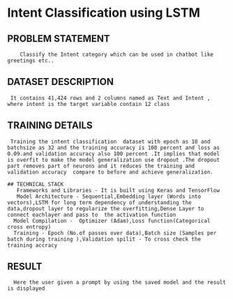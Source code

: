 # Intent Classification using LSTM
   ## PROBLEM STATEMENT
        Classify the Intent category which can be used in chatbot like greetings etc..
   ## DATASET DESCRIPTION
     It contains 41,424 rows and 2 columns named as Text and Intent , where intent is the target variable contain 12 class 

   ## TRAINING DETAILS
     Training the intent classification  dataset with epoch as 10 and batchsize as 32 and the training accuracy is 100 percent and loss as 0.09.and validation accuracy also 100 percent .It implies that model is overfit to make the model generalization use dropout .The dropout part removes part of neurons and it reduces the training and validation accuracy  compare to before and achieve generalization.

    ## TECHNICAL STACK
       Frameworks and Libraries - It is built using Keras and TensorFlow
       Model Architecture - Sequential,Embedding layer (Words into vectors),LSTM for long term dependency of understanding the data,dropout layer to regularize the overfitting,Dense Layer to connect eachlayer and pass to  the activation function  
      Model Compilation -  Optimizer (Adam),Loss function(Categorical cross entropy) 
      Training - Epoch (No.of passes over data),Batch size (Samples per batch during training ),Validation spilit - To cross check the training accracy

   ## RESULT 
      Here the user given a prompt by using the saved model and the result is displayed
